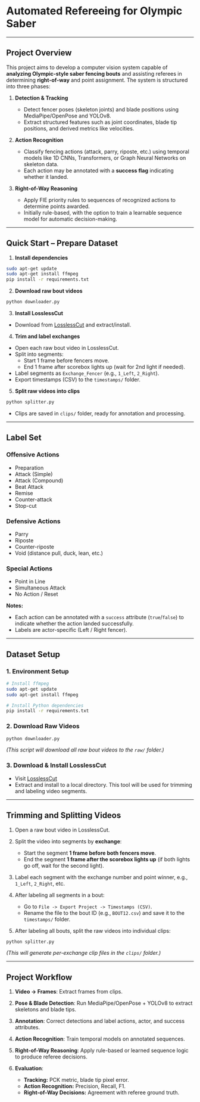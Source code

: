 # Automated Refereeing for Olympic Saber

---

## Project Overview

This project aims to develop a computer vision system capable of **analyzing Olympic-style saber fencing bouts** and assisting referees in determining **right-of-way** and point assignment. The system is structured into three phases:

1. **Detection & Tracking**

   * Detect fencer poses (skeleton joints) and blade positions using MediaPipe/OpenPose and YOLOv8.
   * Extract structured features such as joint coordinates, blade tip positions, and derived metrics like velocities.

2. **Action Recognition**

   * Classify fencing actions (attack, parry, riposte, etc.) using temporal models like 1D CNNs, Transformers, or Graph Neural Networks on skeleton data.
   * Each action may be annotated with a **success flag** indicating whether it landed.

3. **Right-of-Way Reasoning**

   * Apply FIE priority rules to sequences of recognized actions to determine points awarded.
   * Initially rule-based, with the option to train a learnable sequence model for automatic decision-making.

---

## Quick Start – Prepare Dataset

1. **Install dependencies**

```bash
sudo apt-get update
sudo apt-get install ffmpeg
pip install -r requirements.txt
```

2. **Download raw bout videos**

```bash
python downloader.py
```

3. **Install LosslessCut**

* Download from [LosslessCut](https://losslesscut.en.softonic.com) and extract/install.

4. **Trim and label exchanges**

* Open each raw bout video in LosslessCut.
* Split into segments:
  * Start 1 frame before fencers move.
  * End 1 frame after scorebox lights up (wait for 2nd light if needed).
* Label segments as `Exchange_Fencer` (e.g., `1_Left`, `2_Right`).
* Export timestamps (CSV) to the `timestamps/` folder.

5. **Split raw videos into clips**

```bash
python splitter.py
```

* Clips are saved in `clips/` folder, ready for annotation and processing.

---

## Label Set

### Offensive Actions

* Preparation
* Attack (Simple)
* Attack (Compound)
* Beat Attack
* Remise
* Counter-attack
* Stop-cut

### Defensive Actions

* Parry
* Riposte
* Counter-riposte
* Void (distance pull, duck, lean, etc.)

### Special Actions

* Point in Line
* Simultaneous Attack
* No Action / Reset

**Notes:**

* Each action can be annotated with a `success` attribute (`true`/`false`) to indicate whether the action landed successfully.
* Labels are actor-specific (Left / Right fencer).

---

## Dataset Setup

### **1. Environment Setup**

```bash
# Install ffmpeg
sudo apt-get update
sudo apt-get install ffmpeg

# Install Python dependencies
pip install -r requirements.txt
```

### **2. Download Raw Videos**

```bash
python downloader.py
```

*(This script will download all raw bout videos to the `raw/` folder.)*

### **3. Download & Install LosslessCut**

* Visit [LosslessCut](https://losslesscut.en.softonic.com)
* Extract and install to a local directory. This tool will be used for trimming and labeling video segments.

---

## Trimming and Splitting Videos

1. Open a raw bout video in LosslessCut.
2. Split the video into segments by **exchange**:

   * Start the segment **1 frame before both fencers move**.
   * End the segment **1 frame after the scorebox lights up** (if both lights go off, wait for the second light).
3. Label each segment with the exchange number and point winner, e.g., `1_Left`, `2_Right`, etc.
4. After labeling all segments in a bout:

   * Go to `File -> Export Project -> Timestamps (CSV)`.
   * Rename the file to the bout ID (e.g., `BOUT12.csv`) and save it to the `timestamps/` folder.
5. After labeling all bouts, split the raw videos into individual clips:

```bash
python splitter.py
```

*(This will generate per-exchange clip files in the `clips/` folder.)*

---

## Project Workflow

1. **Video → Frames**: Extract frames from clips.
2. **Pose & Blade Detection**: Run MediaPipe/OpenPose + YOLOv8 to extract skeletons and blade tips.
3. **Annotation**: Correct detections and label actions, actor, and success attributes.
4. **Action Recognition**: Train temporal models on annotated sequences.
5. **Right-of-Way Reasoning**: Apply rule-based or learned sequence logic to produce referee decisions.
6. **Evaluation**:

   * **Tracking:** PCK metric, blade tip pixel error.
   * **Action Recognition:** Precision, Recall, F1.
   * **Right-of-Way Decisions:** Agreement with referee ground truth.